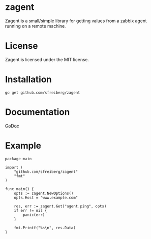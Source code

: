 zagent
======

Zagent is a small/simple library for getting values from a zabbix agent running on a remote machine.

License
=======

Zagent is licensed under the MIT license.

Installation
============
`go get github.com/sfreiberg/zagent`

Documentation
=============
[GoDoc](http://godoc.org/github.com/sfreiberg/zagent)

Example
=======

```
package main

import (
	"github.com/sfreiberg/zagent"
	"fmt"
)

func main() {
	opts := zagent.NewOptions()
	opts.Host = "www.example.com"

	res, err := zagent.Get("agent.ping", opts)
	if err != nil {
		panic(err)
	}
	
	fmt.Printf("%s\n", res.Data)
}
```